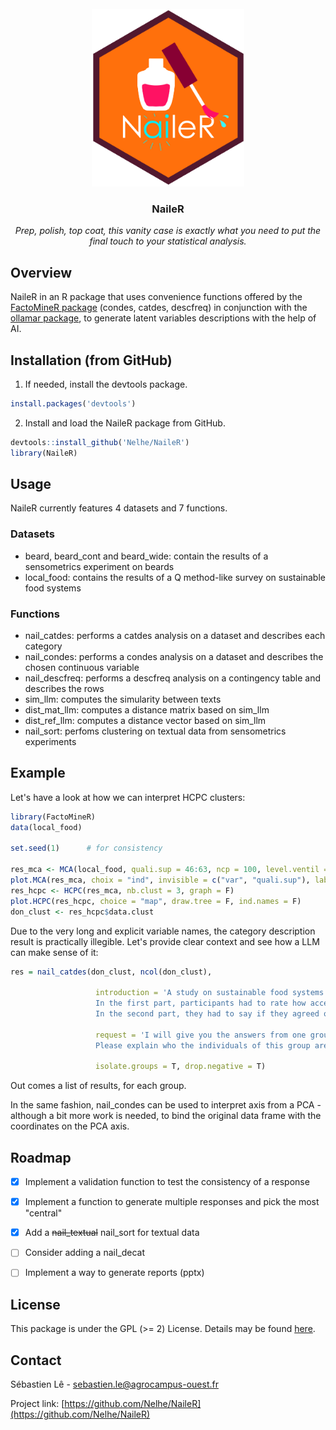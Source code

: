 <br />
<div align="center">
  <a href="https://github.com/Nelhe/NaileR">
    <img src="images/Nailer_final.png" alt="Logo" width="244" height="284">
  </a>

  <h3 align="center">NaileR</h3>

  <p align="center">
    <i>Prep, polish, top coat, this vanity case is exactly what you need to put the final touch to your statistical analysis.</i>
</div>



## Overview

NaileR in an R package that uses convenience functions offered by the <a href="https://cran.r-project.org/web/packages/FactoMineR/index.html">FactoMineR package</a> (condes, catdes, descfreq) in conjunction with the <a href="https://cran.r-project.org/web/packages/ollamar/index.html">ollamar package</a>, to generate latent variables descriptions with the help of AI.



## Installation (from GitHub)

1. If needed, install the devtools package.
``` r
install.packages('devtools')
```

2. Install and load the NaileR package from GitHub.
``` r
devtools::install_github('Nelhe/NaileR')
library(NaileR)
```

## Usage

NaileR currently features 4 datasets and 7 functions.

### Datasets

* beard, beard_cont and beard_wide: contain the results of a sensometrics experiment on beards
* local_food: contains the results of a Q method-like survey on sustainable food systems

### Functions

* nail_catdes: performs a catdes analysis on a dataset and describes each category
* nail_condes: performs a condes analysis on a dataset and describes the chosen continuous variable
* nail_descfreq: performs a descfreq analysis on a contingency table and describes the rows
* sim_llm: computes the simularity between texts
* dist_mat_llm: computes a distance matrix based on sim_llm
* dist_ref_llm: computes a distance vector based on sim_llm
* nail_sort: perfoms clustering on textual data from sensometrics experiments

## Example

Let's have a look at how we can interpret HCPC clusters:

``` r
library(FactoMineR)
data(local_food)

set.seed(1)      # for consistency

res_mca <- MCA(local_food, quali.sup = 46:63, ncp = 100, level.ventil = 0.05, graph = F)
plot.MCA(res_mca, choix = "ind", invisible = c("var", "quali.sup"), label = "none")
res_hcpc <- HCPC(res_mca, nb.clust = 3, graph = F)
plot.HCPC(res_hcpc, choice = "map", draw.tree = F, ind.names = F)
don_clust <- res_hcpc$data.clust
```

Due to the very long and explicit variable names, the category description result is practically illegible. Let's provide clear context and see how a LLM can make sense of it:

``` r
res = nail_catdes(don_clust, ncol(don_clust),
                   
                   introduction = 'A study on sustainable food systems was led on several French participants. This study had 2 parts. 
                   In the first part, participants had to rate how acceptable "a food system that..." (e.g, "a food system that only uses renewable energy") was to them.
                   In the second part, they had to say if they agreed or disagreed with some statements.',
                   
                   request = 'I will give you the answers from one group.
                   Please explain who the individuals of this group are, what their beliefs are. Then, give this group a new name, and explain why you chose this name.',
                   
                   isolate.groups = T, drop.negative = T)
```

Out comes a list of results, for each group.

In the same fashion, nail_condes can be used to interpret axis from a PCA - although a bit more work is needed, to bind the original data frame with the coordinates on the PCA axis.


## Roadmap

- [X] Implement a validation function to test the consistency of a response
- [X] Implement a function to generate multiple responses and pick the most "central"
- [X] Add a <s>nail_textual</s> nail_sort for textual data
- [ ] Consider adding a nail_decat
- [ ] Implement a way to generate reports (pptx)


## License

This package is under the GPL (>= 2) License. Details may be found [here](https://cran.r-project.org/web/licenses).

## Contact

Sébastien Lê - sebastien.le@agrocampus-ouest.fr

Project link: [https://github.com/Nelhe/NaileR](https://github.com/Nelhe/NaileR)
